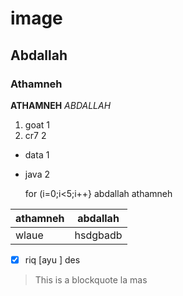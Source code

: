 # image
## Abdallah
### Athamneh

**ATHAMNEH**
_ABDALLAH_
1. goat 1
2. cr7 2
- data 1
- java 2








  for (i=0;i<5;i++}
  abdallah athamneh

| athamneh | abdallah |
|----------|----------|
| wlaue | hsdgbadb |
- [x] riq
[ayu ] des
> This is a blockquote
> la mas





